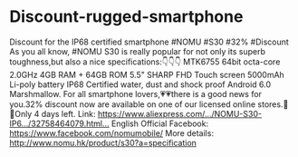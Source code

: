 # Discount-rugged-smartphone
Discount for the IP68 certified smartphone
#NOMU #S30 #32% #Discount
As you all know, #NOMU S30 is really popular for not only its superb toughness,but also a nice specifications:👇👇👇
MTK6755 64bit octa-core 2.0GHz 
4GB RAM + 64GB ROM
5.5" SHARP FHD Touch screen 
5000mAh Li-poly battery
IP68 Certified water, dust and shock proof
Android 6.0 Marshmallow.
For all smartphone lovers,💗💗there is a good news for you.32% discount now are available on one of our licensed online stores.🎉 🎉Only 4 days left.
Link:
https://www.aliexpress.com/…/NOMU-S30-IP6…/32758464079.html…
English Official Facebook:
https://www.facebook.com/nomumobile/
More details:
http://www.nomu.hk/product/s30?a=specification
